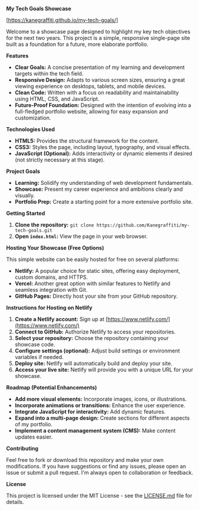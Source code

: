 **My Tech Goals Showcase**

[https://kanegraffiti.github.io/my-tech-goals/]

Welcome to a showcase page designed to highlight my key tech objectives for the next two years. This project is a simple, responsive single-page site built as a foundation for a future, more elaborate portfolio.

**Features**

* **Clear Goals:** A concise presentation of my learning and development targets within the tech field.
* **Responsive Design:**  Adapts to various screen sizes, ensuring a great viewing experience on desktops, tablets, and mobile devices.
* **Clean Code:** Written with a focus on readability and maintainability using HTML, CSS, and JavaScript.
* **Future-Proof Foundation:** Designed with the intention of evolving into a full-fledged portfolio website, allowing for easy expansion and customization.

**Technologies Used**

* **HTML5:** Provides the structural framework for the content.
* **CSS3:**  Styles the page, including layout, typography, and visual effects.
* **JavaScript (Optional):**  Adds interactivity or dynamic elements if desired (not strictly necessary at this stage).

**Project Goals**

* **Learning:** Solidify my understanding of web development fundamentals.
* **Showcase:** Present my career experience and ambitions clearly and visually.
* **Portfolio Prep:** Create a starting point for a more extensive portfolio site.

**Getting Started**

1. **Clone the repository:** `git clone https://github.com/Kanegraffiti/my-tech-goals.git`
2. **Open `index.html`:** View the page in your web browser.

**Hosting Your Showcase (Free Options)**

This simple website can be easily hosted for free on several platforms:

* **Netlify:** A popular choice for static sites, offering easy deployment, custom domains, and HTTPS.
* **Vercel:** Another great option with similar features to Netlify and seamless integration with Git.
* **GitHub Pages:**  Directly host your site from your GitHub repository. 

**Instructions for Hosting on Netlify**

1. **Create a Netlify account:** Sign up at [https://www.netlify.com/](https://www.netlify.com/)
2. **Connect to GitHub:** Authorize Netlify to access your repositories.
3. **Select your repository:** Choose the repository containing your showcase code.
4. **Configure settings (optional):** Adjust build settings or environment variables if needed.
5. **Deploy site:** Netlify will automatically build and deploy your site.
6. **Access your live site:** Netlify will provide you with a unique URL for your showcase.

**Roadmap (Potential Enhancements)**

* **Add more visual elements:** Incorporate images, icons, or illustrations.
* **Incorporate animations or transitions:** Enhance the user experience.
* **Integrate JavaScript for interactivity:** Add dynamic features.
* **Expand into a multi-page design:** Create sections for different aspects of my portfolio.
* **Implement a content management system (CMS):**  Make content updates easier. 

**Contributing**

Feel free to fork or download this repository and make your own modifications. If you have suggestions or find any issues, please open an issue or submit a pull request. I'm always open to collaboration or feedback.

**License**

This project is licensed under the MIT License - see the [LICENSE.md](LICENSE.md) file for details.


 
